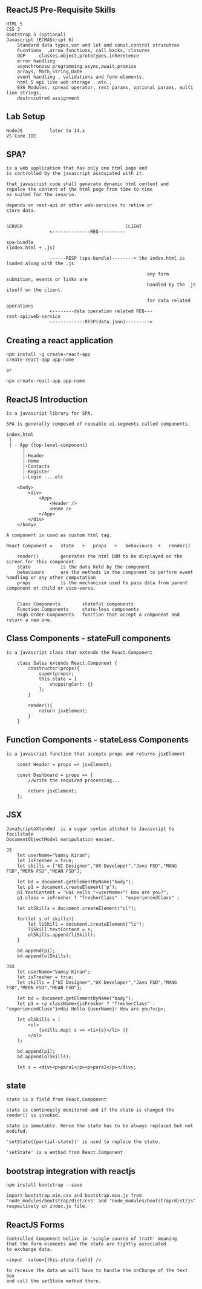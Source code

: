 ReactJS Pre-Requisite Skills
------------------------------------------------

    HTML 5
    CSS 3
    Bootstrap 5 (optional)
    Javascript (ECMAScript 6)
        Standard data types,var and let and const,control strucutres
        Fucntions  ,arrow functions, call backs, closures
        OOP     classes,object,prototypes,inheretence
        error handling
        asynchronosu programming async,await,promise
        arrays, Math,String,Date
        event handling , validations and form-elements,
        html 5 api like web storage ..etc.,
        ES6 Modules, spread operator, rest params, optional params, multi line strings,
        destrucutred assignment 

Lab Setup
-------------------------------------------------

    NodeJS          later to 14.x
    VS Code IDE

SPA?
-------------------------------------------------

    is a web application that has only one html page and
    is controlled by the javascript assosiated with it.

    that javascript code shall generate dynamic html content and
    repalce the content of the html page from time to time
    as suited for the senario.

    depends on rest-api or other web-services to retive or
    store data.


    SERVER                                      CLIENT
                    <--------------REQ----------

    spa-bundle
    (index.html + .js)

                    ------RESP (spa-bundle)--------> the index.html is loaded along with the .js

                                                        any form submition, events or links are 
                                                        handled by the .js itself on the client.

                                                        for data related operations
                    <--------data operation related REQ---
    rest-api/web-service
                    -------------RESP(data.json)--------->                     

Creating a react application
-------------------------------------------------------------------------------

    npm install -g create-react-app
    create-react-app app-name

    or

    npx create-react-app app-name

ReactJS Introduction
-------------------------------------------------------------------------------

    is a javascript library for SPA.

    SPA is generally composed of reusable ui-segments called components.

    index.html
     |
     | - App (top-level-component)
          |
          |-Header
          |-Home
          |-Contacts
          |-Register
          |-Login ....etc

        <body>
            <div>
                <App>
                    <Header />
                    <Home />
                </App>
            </div>
        </body>

    A component is used as custom html tag.

    React Component =   state   +   props   +   behaviours  +   render()

        render()        generates the html DOM to be displayed on the screen for this component
        state           is the data held by the component
        behaviours      are the methods in the component to perform event handling or any other computation
        props           is the mechanisim used to pass data from parent component ot child or vice-versa.


        Class Components        stateful components
        Function Components     state-less components    
        High Order Components   function that accept a component and return a new one.

Class Components    -   stateFull components
----------------------------------------------------------------

    is a javascript class that extends the React.Component

        class Sales extends React.Component {
            constructor(props){
                super(props);
                this.state = [
                    shoppingCart: {}
                ];
            }

            render(){
                return jsxElement;
            }
        }

Function Components - stateLess Components
-------------------------------------------------------------

    is a javascript function that accepts props and returns jsxElement

        const Header = props => jsxElement;

        const Dashboard = props => {
            //write the required processing...

            return jsxElement;
        };

JSX
----------------------------------------------------------------------

    JavaScripteXtended  is a sugar syntax attched to Javascript to facilitate
    DocumentObjectModel manipulation easier.

    JS 
        let userName="Vamsy Kiran";
        let isFresher = true;
        let skills = ["UI Designer","UX Developer","Java FSD","MANG FSD","MERN FSD","MEAN FSD"];

        let bd = document.getElementByName("body");
        let p1 = document.createElement('p');
        p1.textContent = "Hai Hello "+userName+"! How are you?";
        p1.class = isFresher ? "fresherClass" : "experiencedClass" ;

        let olSkills = document.createElement("ol");

        for(let s of skills){
            let liSkill = document.createElement("li");
            liSkill.textContent = s;
            olSkills.append(liSkill);
        }

        bd.append(p1);
        bd.append(olSkills);

    JSX
        let userName="Vamsy Kiran";
        let isFresher = true;
        let skills = ["UI Designer","UX Developer","Java FSD","MANG FSD","MERN FSD","MEAN FSD"];
        
        let bd = document.getElementByName("body");
        let p1 = <p className={isFresher ? "fresherClass" : "experiencedClass"}>Hai Hello {userName}! How are you?</p>;

        let olSkills = (
            <ol>
                {skills.map( s => <li>{s}</li> )}
            </ol>
        );

        bd.append(p1);
        bd.append(olSkills);

        let x = <div><p>para1</p><p>para2</p></div>; 

state
-----------------------------------------------------------------

    state is a field from React.Component

    state is continously monitored and if the state is changed the render() is invoked.

    state is immutable. Hence the state has to be always replaced but not modifed.

    'setState({partial-state})' is used to replace the state.

    'setState' is a emthod from React.Component

bootstrap integration with reactjs
-------------------------------------------------------------------

    npm install bootstrap --save

    import bootstrap.min.css and bootstrap.min.js from 'node_modules/bootstrap/dist/css' and 'node_modules/bootstrap/dist/js' respectively in index.js file.

ReactJS Forms
--------------------------------------------------------------------

    Controlled Component belive in 'single source of truth' meaning
    that the form elements and the state are tightly associated
    to exchange data.

    <input  value={this.state.field} />

    to receive the data we will have to handle the onChange of the text box
    and call the setState method there.
